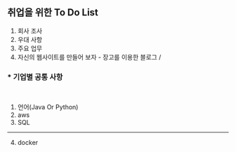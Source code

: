 ## 취업을 위한 To Do List

1. 회사 조사 
2. 우대 사항 
3. 주요 업무 
4. 자신의 웹사이트를 만들어 보자 - 장고를 이용한 블로그 / 



### * 기업별 공통 사항 

<br>

1. 언어(Java Or Python)
2. aws 
3. SQL 
---
4. docker
